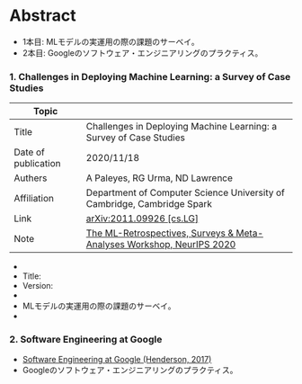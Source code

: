 # Abstract
- 1本目: MLモデルの実運用の際の課題のサーベイ。
- 2本目: Googleのソフトウェア・エンジニアリングのプラクティス。

### 1. Challenges in Deploying Machine Learning: a Survey of Case Studies
|Topic||
|---|---|
|Title|Challenges in Deploying Machine Learning: a Survey of Case Studies|
|Date of publication|2020/11/18|
|Authers|A Paleyes, RG Urma, ND Lawrence|
|Affiliation|Department of Computer Science University of Cambridge, Cambridge Spark|
|Link|[arXiv:2011.09926 [cs.LG]](https://arxiv.org/abs/2011.09926)|
|Note|[The ML-Retrospectives, Surveys & Meta-Analyses Workshop, NeurIPS 2020](https://ml-retrospectives.github.io/neurips2020/)|

- 
- Title: 
- Version: 
- 
- MLモデルの実運用の際の課題のサーベイ。
- 

### 2. Software Engineering at Google
- [Software Engineering at Google (Henderson, 2017)](https://arxiv.org/abs/1702.01715)
- Googleのソフトウェア・エンジニアリングのプラクティス。
